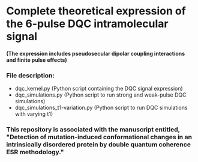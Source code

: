 # Complete theoretical expression of the 6-pulse DQC intramolecular signal
#### (The expression includes pseudosecular dipolar coupling interactions and finite pulse effects)

### File description:
- dqc_kernel.py (Python script containing the DQC signal expression)
- dqc_simulations.py (Python script to run strong and weak-pulse DQC simulations)
- dqc_simulations_t1-variation.py (Python script to run DQC simulations with varying t1)

### This repository is associated with the manuscript entitled, "Detection of mutation-induced conformational changes in an intrinsically disordered protein by double quantum coherence ESR methodology."
